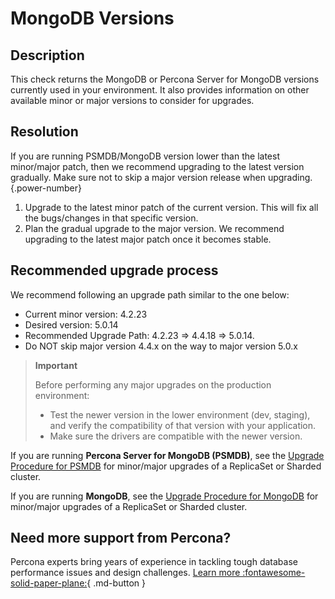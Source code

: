 # MongoDB Versions
## Description
This check returns the MongoDB or Percona Server for MongoDB versions currently used in your environment. It also provides information on other available minor or major versions to consider for upgrades.

## Resolution
If you are running PSMDB/MongoDB version lower than the latest minor/major patch, then we recommend upgrading to the latest version gradually. Make sure not to skip a major version release when upgrading. 
{.power-number}

1. Upgrade to the latest minor patch of the current version. This will fix all the bugs/changes in that specific version.
2. Plan the gradual upgrade to the major version. We recommend upgrading to the latest major patch once it becomes stable.

## Recommended upgrade process
We recommend following an upgrade path similar to the one below: 
- Current minor version: 4.2.23
- Desired version: 5.0.14
- Recommended Upgrade Path: 4.2.23 => 4.4.18 => 5.0.14.
- Do NOT skip major version 4.4.x on the way to major version 5.0.x


> **Important**
> 
>Before performing any major upgrades on the production environment: 
>- Test the newer version in the lower environment (dev, staging), and verify the compatibility of that version with your application.
>- Make sure the drivers are compatible with the newer version.

If you are running **Percona Server for MongoDB (PSMDB)**, see the [Upgrade Procedure for PSMDB](https://www.percona.com/blog/upgrade-process-of-percona-server-for-mongodb-replica-set-and-shard-cluster/) for minor/major upgrades of a ReplicaSet or Sharded cluster.

If you are running **MongoDB**, see the [Upgrade Procedure for MongoDB](https://www.mongodb.com/docs/manual/tutorial/upgrade-revision/) for minor/major upgrades of a ReplicaSet or Sharded cluster.

## Need more support from Percona?

Percona experts bring years of experience in tackling tough database performance issues and design challenges.
[Learn more :fontawesome-solid-paper-plane:](https://per.co.na/subscribe){ .md-button }

